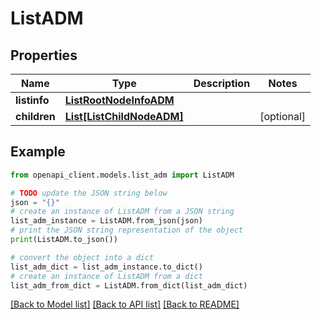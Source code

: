 # ListADM


## Properties

Name | Type | Description | Notes
------------ | ------------- | ------------- | -------------
**listinfo** | [**ListRootNodeInfoADM**](ListRootNodeInfoADM.md) |  | 
**children** | [**List[ListChildNodeADM]**](ListChildNodeADM.md) |  | [optional] 

## Example

```python
from openapi_client.models.list_adm import ListADM

# TODO update the JSON string below
json = "{}"
# create an instance of ListADM from a JSON string
list_adm_instance = ListADM.from_json(json)
# print the JSON string representation of the object
print(ListADM.to_json())

# convert the object into a dict
list_adm_dict = list_adm_instance.to_dict()
# create an instance of ListADM from a dict
list_adm_from_dict = ListADM.from_dict(list_adm_dict)
```
[[Back to Model list]](../README.md#documentation-for-models) [[Back to API list]](../README.md#documentation-for-api-endpoints) [[Back to README]](../README.md)


